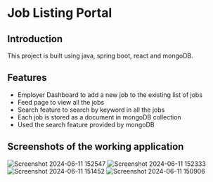 # Job Listing Portal

## Introduction
This project is built using java, spring boot, react and mongoDB.

## Features
- Employer Dashboard to add a new job to the existing list of jobs
- Feed page to view all the jobs
- Search feature to search by keyword in all the jobs
- Each job is stored as a document in mongoDB collection
- Used the search feature provided by mongoDB

## Screenshots of the working application
![Screenshot 2024-06-11 152547](https://github.com/swanandtamaskar1/job-listing-portal-mongodb-reactjs/assets/35898035/c674e234-953f-4e6f-9e0a-982ad20bed9e)
![Screenshot 2024-06-11 152333](https://github.com/swanandtamaskar1/job-listing-portal-mongodb-reactjs/assets/35898035/230f668a-3f3e-4ef5-ad4c-4e61da37bf40)
![Screenshot 2024-06-11 151452](https://github.com/swanandtamaskar1/job-listing-portal-mongodb-reactjs/assets/35898035/cf0653d8-2602-4cdb-a241-8ce6ef6c3f28)
![Screenshot 2024-06-11 150906](https://github.com/swanandtamaskar1/job-listing-portal-mongodb-reactjs/assets/35898035/49a99b9e-e167-46a2-ad35-ae35329151ab)
